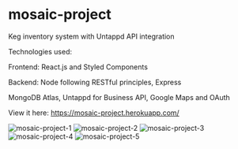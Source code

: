 # mosaic-project

Keg inventory system with Untappd API integration 

Technologies used: 

Frontend: React.js and Styled Components

Backend: Node following RESTful principles, Express

MongoDB Atlas, Untappd for Business API, Google Maps and OAuth

View it here: https://mosaic-project.herokuapp.com/


![mosaic-project-1](https://user-images.githubusercontent.com/74523461/116116702-7181e280-a689-11eb-9b63-cd30b6c46a9f.PNG)
![mosaic-project-2](https://user-images.githubusercontent.com/74523461/116116799-8a8a9380-a689-11eb-8200-757b2e0f1e81.PNG)
![mosaic-project-3](https://user-images.githubusercontent.com/74523461/116116809-8e1e1a80-a689-11eb-8623-a3513b25240b.PNG)
![mosaic-project-4](https://user-images.githubusercontent.com/74523461/116116822-91190b00-a689-11eb-9857-82f824ee829b.PNG)
![mosaic-project-5](https://user-images.githubusercontent.com/74523461/116116826-937b6500-a689-11eb-84f3-5294ecb2740b.PNG)
